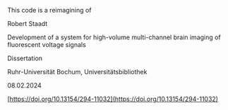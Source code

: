 This code is a reimagining of 

Robert Staadt

Development of a system for high-volume multi-channel brain imaging of fluorescent voltage signals

Dissertation

Ruhr-Universität Bochum, Universitätsbibliothek

08.02.2024

[https://doi.org/10.13154/294-11032](https://doi.org/10.13154/294-11032)

